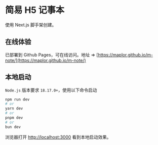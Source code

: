 # 简易 H5 记事本

使用 Next.js 脚手架创建。

## 在线体验

已部署到 Github Pages，可在线访问。地址 => [https://maplor.github.io/m-note/](https://maplor.github.io/m-note/)

## 本地启动

`Node.js` 版本要求 `18.17.0+`，使用以下命令启动

```bash
npm run dev
# or
yarn dev
# or
pnpm dev
# or
bun dev
```

浏览器打开 [http://localhost:3000](http://localhost:3000) 看到本地启动效果。
